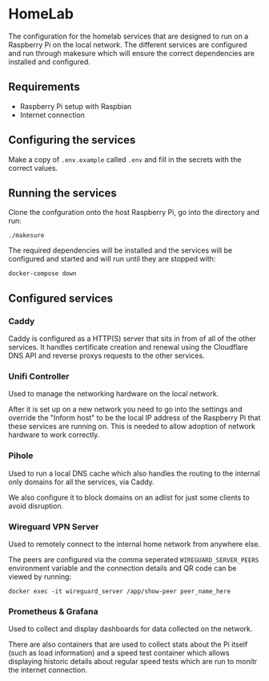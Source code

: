 # HomeLab

The configuration for the homelab services that are designed to run on a Raspberry Pi on the local network. The different services are configured and run through makesure which will ensure the correct dependencies are installed and configured.

## Requirements

- Raspberry Pi setup with Raspbian
- Internet connection

## Configuring the services

Make a copy of `.env.example` called `.env` and fill in the secrets with the correct values.

## Running the services

Clone the confguration onto the host Raspberry Pi, go into the directory and run:

```
./makesure
```

The required dependencies will be installed and the services will be configured and started and will run until they are stopped with:

```
docker-compose down
```

## Configured services

### Caddy

Caddy is configured as a HTTP(S) server that sits in from of all of the other services. It handles certificate creation and renewal using the Cloudflare DNS API and reverse proxys requests to the other services.

### Unifi Controller

Used to manage the networking hardware on the local network.

After it is set up on a new network you need to go into the settings and override the "Inform host" to be the local IP address of the Raspberry Pi that these services are running on. This is needed to allow adoption of network hardware to work correctly.

### Pihole

Used to run a local DNS cache which also handles the routing to the internal only domains for all the services, via Caddy.

We also configure it to block domains on an adlist for just some clients to avoid disruption.

### Wireguard VPN Server

Used to remotely connect to the internal home network from anywhere else.

The peers are configured via the comma seperated `WIREGUARD_SERVER_PEERS` environment variable and the connection details and QR code can be viewed by running:

```
docker exec -it wireguard_server /app/show-peer peer_name_here
```

### Prometheus & Grafana

Used to collect and display dashboards for data collected on the network.

There are also containers that are used to collect stats about the Pi itself (such as load information) and a speed test container which allows displaying historic details about regular speed tests which are run to monitr the internet connection.
